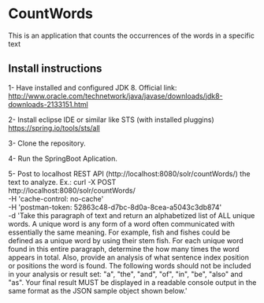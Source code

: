 # CountWords
This is an application that counts the occurrences of the words in a specific text

## Install instructions
1- Have installed and configured JDK 8. Official link: http://www.oracle.com/technetwork/java/javase/downloads/jdk8-downloads-2133151.html

2- Install eclipse IDE or similar like STS (with installed pluggins) https://spring.io/tools/sts/all

3- Clone the repository.

4- Run the SpringBoot Aplication.

5- Post to localhost REST API (http://localhost:8080/solr/countWords/) the text to analyze. Ex.:
curl -X POST \
  http://localhost:8080/solr/countWords/ \
  -H 'cache-control: no-cache' \
  -H 'postman-token: 52863c48-d7bc-8d0a-8cea-a5043c3db874' \
  -d 'Take this paragraph of text and return an alphabetized list of ALL unique words.  A unique word is any form of a word often communicated with essentially the same meaning. For example, fish and fishes could be defined as a unique word by using their stem fish. For each unique word found in this entire paragraph, determine the how many times the word appears in total. Also, provide an analysis of what sentence index position or positions the word is found. The following words should not be included in your analysis or result set: "a", "the", "and", "of", "in", "be", "also" and "as".  Your final result MUST be displayed in a readable console output in the same format as the JSON sample object shown below.'
  
